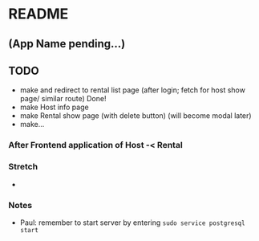 # README

## (App Name pending...)

## TODO
- make and redirect to rental list page (after login; fetch for host show page/ similar route) Done!
- make Host info page
- make Rental show page (with delete button) (will become modal later)
- make...

### After Frontend application of Host -< Rental
 

### Stretch
- 

### Notes
- Paul: remember to start server by entering ```sudo service postgresql start```
